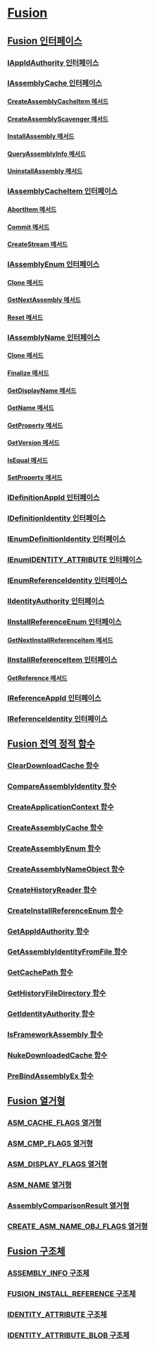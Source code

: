 # [Fusion](index.md)
## [Fusion 인터페이스](fusion-interfaces.md)
### [IAppIdAuthority 인터페이스](iappidauthority-interface.md)
### [IAssemblyCache 인터페이스](iassemblycache-interface.md)
#### [CreateAssemblyCacheItem 메서드](iassemblycache-createassemblycacheitem-method.md)
#### [CreateAssemblyScavenger 메서드](iassemblycache-createassemblyscavenger-method.md)
#### [InstallAssembly 메서드](iassemblycache-installassembly-method.md)
#### [QueryAssemblyInfo 메서드](iassemblycache-queryassemblyinfo-method.md)
#### [UninstallAssembly 메서드](iassemblycache-uninstallassembly-method.md)
### [IAssemblyCacheItem 인터페이스](iassemblycacheitem-interface.md)
#### [AbortItem 메서드](iassemblycacheitem-abortitem-method.md)
#### [Commit 메서드](iassemblycacheitem-commit-method.md)
#### [CreateStream 메서드](iassemblycacheitem-createstream-method.md)
### [IAssemblyEnum 인터페이스](iassemblyenum-interface.md)
#### [Clone 메서드](iassemblyenum-clone-method.md)
#### [GetNextAssembly 메서드](iassemblyenum-getnextassembly-method.md)
#### [Reset 메서드](iassemblyenum-reset-method.md)
### [IAssemblyName 인터페이스](iassemblyname-interface.md)
#### [Clone 메서드](iassemblyname-clone-method.md)
#### [Finalize 메서드](iassemblyname-finalize-method.md)
#### [GetDisplayName 메서드](iassemblyname-getdisplayname-method.md)
#### [GetName 메서드](iassemblyname-getname-method.md)
#### [GetProperty 메서드](iassemblyname-getproperty-method.md)
#### [GetVersion 메서드](iassemblyname-getversion-method.md)
#### [IsEqual 메서드](iassemblyname-isequal-method.md)
#### [SetProperty 메서드](iassemblyname-setproperty-method.md)
### [IDefinitionAppId 인터페이스](idefinitionappid-interface.md)
### [IDefinitionIdentity 인터페이스](idefinitionidentity-interface.md)
### [IEnumDefinitionIdentity 인터페이스](ienumdefinitionidentity-interface.md)
### [IEnumIDENTITY_ATTRIBUTE 인터페이스](ienumidentity-attribute-interface.md)
### [IEnumReferenceIdentity 인터페이스](ienumreferenceidentity-interface.md)
### [IIdentityAuthority 인터페이스](iidentityauthority-interface.md)
### [IInstallReferenceEnum 인터페이스](iinstallreferenceenum-interface.md)
#### [GetNextInstallReferenceItem 메서드](iinstallreferenceenum-getnextinstallreferenceitem-method.md)
### [IInstallReferenceItem 인터페이스](iinstallreferenceitem-interface.md)
#### [GetReference 메서드](iinstallreferenceitem-getreference-method.md)
### [IReferenceAppId 인터페이스](ireferenceappid-interface.md)
### [IReferenceIdentity 인터페이스](ireferenceidentity-interface.md)
## [Fusion 전역 정적 함수](fusion-global-static-functions.md)
### [ClearDownloadCache 함수](cleardownloadcache-function.md)
### [CompareAssemblyIdentity 함수](compareassemblyidentity-function.md)
### [CreateApplicationContext 함수](createapplicationcontext-function.md)
### [CreateAssemblyCache 함수](createassemblycache-function.md)
### [CreateAssemblyEnum 함수](createassemblyenum-function.md)
### [CreateAssemblyNameObject 함수](createassemblynameobject-function.md)
### [CreateHistoryReader 함수](createhistoryreader-function.md)
### [CreateInstallReferenceEnum 함수](createinstallreferenceenum-function.md)
### [GetAppIdAuthority 함수](getappidauthority-function.md)
### [GetAssemblyIdentityFromFile 함수](getassemblyidentityfromfile-function.md)
### [GetCachePath 함수](getcachepath-function.md)
### [GetHistoryFileDirectory 함수](gethistoryfiledirectory-function.md)
### [GetIdentityAuthority 함수](getidentityauthority-function.md)
### [IsFrameworkAssembly 함수](isframeworkassembly-function.md)
### [NukeDownloadedCache 함수](nukedownloadedcache-function.md)
### [PreBindAssemblyEx 함수](prebindassemblyex-function.md)
## [Fusion 열거형](fusion-enumerations.md)
### [ASM_CACHE_FLAGS 열거형](asm-cache-flags-enumeration.md)
### [ASM_CMP_FLAGS 열거형](asm-cmp-flags-enumeration.md)
### [ASM_DISPLAY_FLAGS 열거형](asm-display-flags-enumeration.md)
### [ASM_NAME 열거형](asm-name-enumeration.md)
### [AssemblyComparisonResult 열거형](assemblycomparisonresult-enumeration.md)
### [CREATE_ASM_NAME_OBJ_FLAGS 열거형](create-asm-name-obj-flags-enumeration.md)
## [Fusion 구조체](fusion-structures.md)
### [ASSEMBLY_INFO 구조체](assembly-info-structure.md)
### [FUSION_INSTALL_REFERENCE 구조체](fusion-install-reference-structure.md)
### [IDENTITY_ATTRIBUTE 구조체](identity-attribute-structure.md)
### [IDENTITY_ATTRIBUTE_BLOB 구조체](identity-attribute-blob-structure.md)
